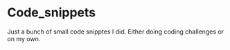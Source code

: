 # Code_snippets

Just a bunch of small code snipptes I did. Either doing coding challenges or on my own.
